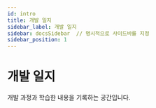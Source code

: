 ```yaml
---
id: intro
title: 개발 일지
sidebar_label: 개발 일지
sidebar: docsSidebar  // 명시적으로 사이드바를 지정
sidebar_position: 1
---
```


# 개발 일지

개발 과정과 학습한 내용을 기록하는 공간입니다.